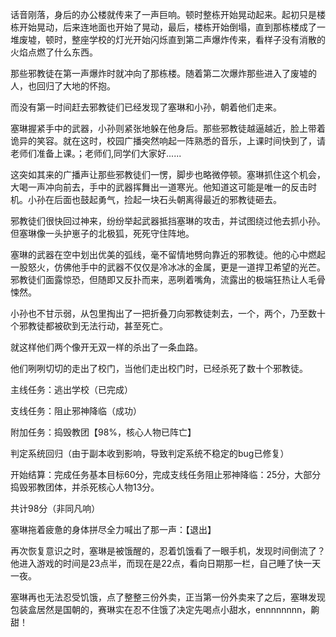话音刚落，身后的办公楼就传来了一声巨响。顿时整栋开始晃动起来。起初只是楼栋开始晃动，后来连地面也开始了晃动，最后，楼栋开始倒塌，直到那栋楼成了一堆废墟，顿时，整座学校的灯光开始闪烁直到第二声爆炸传来，看样子没有消散的火焰点燃了什么东西。

那些邪教徒在第一声爆炸时就冲向了那栋楼。随着第二次爆炸那些进入了废墟的人，也回归了大地的怀抱。

而没有第一时间赶去邪教徒们已经发现了塞琳和小孙，朝着他们走来。

塞琳握紧手中的武器，小孙则紧张地躲在他身后。那些邪教徒越逼越近，脸上带着诡异的笑容。就在这时，校园广播突然响起一阵熟悉的音乐，上课时间快到了，请老师们准备上课。；老师们,同学们大家好......

这突如其来的广播声让那些邪教徒们一愣，脚步也略微停顿。塞琳抓住这个机会，大喝一声冲向前去，手中的武器挥舞出一道寒光。他知道这可能是唯一的反击时机。小孙在后面也鼓起勇气，捡起一块石头朝离得最近的邪教徒砸去。

邪教徒们很快回过神来，纷纷举起武器抵挡塞琳的攻击，并试图绕过他去抓小孙。但塞琳像一头护崽子的北极狐，死死守住阵地。

塞琳的武器在空中划出优美的弧线，毫不留情地劈向靠近的邪教徒。他的心中燃起一股怒火，仿佛他手中的武器不仅仅是冷冰冰的金属，更是一道捍卫希望的光芒。邪教徒们面露惊恐，但随即又反扑而来，恶咧着嘴角，流露出的极端狂热让人毛骨悚然。

小孙也不甘示弱，从包里掏出了一把折叠刀向邪教徒刺去，一个，两个，乃至数十个邪教徒都被砍到无法行动，甚至死亡。

就这样他们两个像开无双一样的杀出了一条血路。

他们咧咧切切的走出了校门，当他们走出校门时，已经杀死了数十个邪教徒。

主线任务：逃出学校（已完成）

支线任务：阻止邪神降临（成功）

附加任务：捣毁教团【98%，核心人物已阵亡】

判定系统回归（由于副本收到影响，导致判定系统不稳定的bug已修复）

开始结算：完成任务基本目标60分，完成支线任务阻止邪神降临：25分，大部分捣毁邪教团体，并杀死核心人物13分。

共计98分（非同凡响）

塞琳拖着疲惫的身体拼尽全力喊出了那一声：【退出】

再次恢复意识之时，塞琳是被饿醒的，忍着饥饿看了一眼手机，发现时间倒流了？他进入游戏的时间是23点半，而现在是22点，看向日期那一栏，自己睡了快一天一夜。

塞琳再也无法忍受饥饿，点了整整三份外卖，正当第一份外卖来了之后，塞琳发现包装盒居然是国朝的，赛琳实在忍不住饿了决定先喝点小甜水，ennnnnnnn，齁甜！